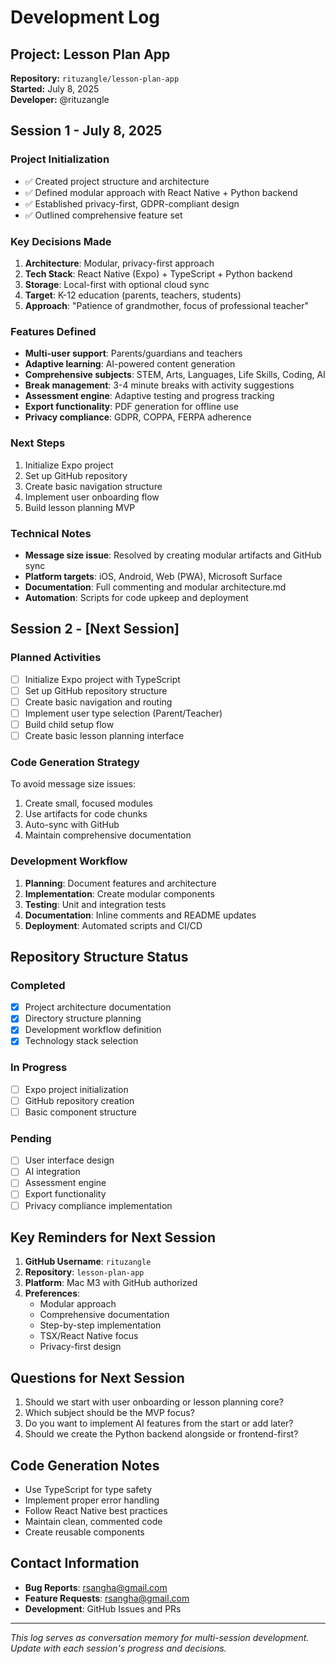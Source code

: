 # Development Log

## Project: Lesson Plan App
**Repository:** `rituzangle/lesson-plan-app`  
**Started:** July 8, 2025  
**Developer:** @rituzangle  

## Session 1 - July 8, 2025

### Project Initialization
- ✅ Created project structure and architecture
- ✅ Defined modular approach with React Native + Python backend
- ✅ Established privacy-first, GDPR-compliant design
- ✅ Outlined comprehensive feature set

### Key Decisions Made
1. **Architecture**: Modular, privacy-first approach
2. **Tech Stack**: React Native (Expo) + TypeScript + Python backend
3. **Storage**: Local-first with optional cloud sync
4. **Target**: K-12 education (parents, teachers, students)
5. **Approach**: "Patience of grandmother, focus of professional teacher"

### Features Defined
- **Multi-user support**: Parents/guardians and teachers
- **Adaptive learning**: AI-powered content generation
- **Comprehensive subjects**: STEM, Arts, Languages, Life Skills, Coding, AI
- **Break management**: 3-4 minute breaks with activity suggestions
- **Assessment engine**: Adaptive testing and progress tracking
- **Export functionality**: PDF generation for offline use
- **Privacy compliance**: GDPR, COPPA, FERPA adherence

### Next Steps
1. Initialize Expo project
2. Set up GitHub repository
3. Create basic navigation structure
4. Implement user onboarding flow
5. Build lesson planning MVP

### Technical Notes
- **Message size issue**: Resolved by creating modular artifacts and GitHub sync
- **Platform targets**: iOS, Android, Web (PWA), Microsoft Surface
- **Documentation**: Full commenting and modular architecture.md
- **Automation**: Scripts for code upkeep and deployment

## Session 2 - [Next Session]

### Planned Activities
- [ ] Initialize Expo project with TypeScript
- [ ] Set up GitHub repository structure
- [ ] Create basic navigation and routing
- [ ] Implement user type selection (Parent/Teacher)
- [ ] Build child setup flow
- [ ] Create basic lesson planning interface

### Code Generation Strategy
To avoid message size issues:
1. Create small, focused modules
2. Use artifacts for code chunks
3. Auto-sync with GitHub
4. Maintain comprehensive documentation

### Development Workflow
1. **Planning**: Document features and architecture
2. **Implementation**: Create modular components
3. **Testing**: Unit and integration tests
4. **Documentation**: Inline comments and README updates
5. **Deployment**: Automated scripts and CI/CD

## Repository Structure Status

### Completed
- [x] Project architecture documentation
- [x] Directory structure planning
- [x] Development workflow definition
- [x] Technology stack selection

### In Progress
- [ ] Expo project initialization
- [ ] GitHub repository creation
- [ ] Basic component structure

### Pending
- [ ] User interface design
- [ ] AI integration
- [ ] Assessment engine
- [ ] Export functionality
- [ ] Privacy compliance implementation

## Key Reminders for Next Session

1. **GitHub Username**: `rituzangle`
2. **Repository**: `lesson-plan-app`
3. **Platform**: Mac M3 with GitHub authorized
4. **Preferences**: 
   - Modular approach
   - Comprehensive documentation
   - Step-by-step implementation
   - TSX/React Native focus
   - Privacy-first design

## Questions for Next Session
1. Should we start with user onboarding or lesson planning core?
2. Which subject should be the MVP focus?
3. Do you want to implement AI features from the start or add later?
4. Should we create the Python backend alongside or frontend-first?

## Code Generation Notes
- Use TypeScript for type safety
- Implement proper error handling
- Follow React Native best practices
- Maintain clean, commented code
- Create reusable components

## Contact Information
- **Bug Reports**: rsangha@gmail.com
- **Feature Requests**: rsangha@gmail.com
- **Development**: GitHub Issues and PRs

---

*This log serves as conversation memory for multi-session development. Update with each session's progress and decisions.*